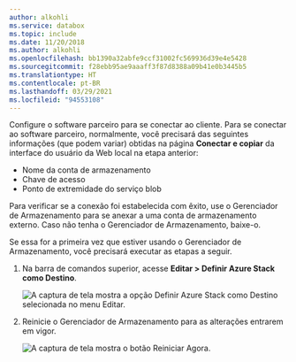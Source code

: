 ```yaml
---
author: alkohli
ms.service: databox
ms.topic: include
ms.date: 11/20/2018
ms.author: alkohli
ms.openlocfilehash: bb1390a32abfe9ccf31002fc569936d39e4e5428
ms.sourcegitcommit: f28ebb95ae9aaaff3f87d8388a09b41e0b3445b5
ms.translationtype: HT
ms.contentlocale: pt-BR
ms.lasthandoff: 03/29/2021
ms.locfileid: "94553108"
---
```

Configure o software parceiro para se conectar ao cliente. Para se conectar ao software parceiro, normalmente, você precisará das seguintes informações (que podem variar) obtidas na página **Conectar e copiar** da interface do usuário da Web local na etapa anterior:

- Nome da conta de armazenamento
- Chave de acesso
- Ponto de extremidade do serviço blob
 
Para verificar se a conexão foi estabelecida com êxito, use o Gerenciador de Armazenamento para se anexar a uma conta de armazenamento externo. Caso não tenha o Gerenciador de Armazenamento, baixe-o.

Se essa for a primeira vez que estiver usando o Gerenciador de Armazenamento, você precisará executar as etapas a seguir.

1. Na barra de comandos superior, acesse **Editar > Definir Azure Stack como Destino**.

    ![A captura de tela mostra a opção Definir Azure Stack como Destino selecionada no menu Editar.](media/data-box-configure-partner-software/data-box-connect-via-rest-6.png)

2. Reinicie o Gerenciador de Armazenamento para as alterações entrarem em vigor.

    ![A captura de tela mostra o botão Reiniciar Agora.](media/data-box-configure-partner-software/data-box-connect-via-rest-7.png)
